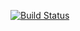 [![Build Status](https://travis-ci.com/nylonblonde/wolf-gang.svg?branch=master)](https://travis-ci.com/nylonblonde/wolf-gang)
